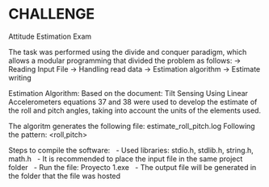 # CHALLENGE
Attitude Estimation Exam

The task was performed using the divide and conquer paradigm, which allows a modular programming that divided the problem as follows:
-> Reading Input File
-> Handling read data
-> Estimation algorithm
-> Estimate writing

Estimation Algorithm:
Based on the document: Tilt Sensing Using Linear Accelerometers equations 37 and 38 were used to develop the estimate of the roll and pitch angles, taking into account the units of the elements used.

The algoritm generates the following file:
estimate_roll_pitch.log
Following the pattern:
    <roll,pitch>

Steps to compile the software:
  - Used libraries: stdio.h, stdlib.h, string.h, math.h
  - It is recommended to place the input file in the same project folder
  - Run the file: Proyecto 1.exe
  - The output file will be generated in the folder that the file was hosted
  
  
  
  
  
  
  
  
  
